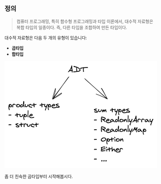 ## 정의

> 컴퓨터 프로그래밍, 특히 함수형 프로그래밍과 타입 이론에서, 대수적 자료형은 복합 타입의 일종이다. 즉, 다른 타입을 조합하여 만든 타입이다.

대수적 자료형은 다음 두 개의 유형이 있습니다:

- **곱타입**
- **합타입**

![ADT](../images/adt.png)

좀 더 친숙한 곱타입부터 시작해봅시다.
